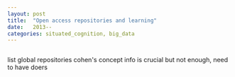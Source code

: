 ```yaml
---
layout: post
title:  "Open access repositories and learning"
date:   2013--
categories: situated_cognition, big_data
---
```


![]()

list global repositories
cohen's concept
info is crucial but not enough, need to have doers